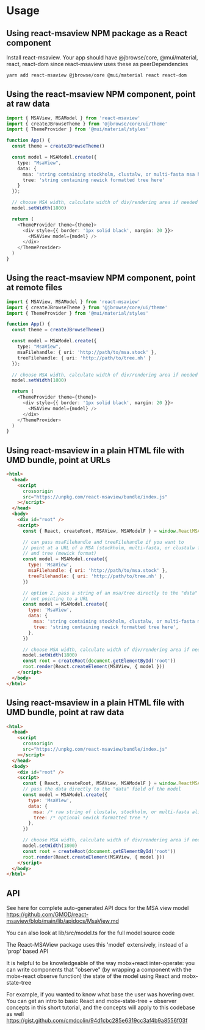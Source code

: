 # Usage

## Using react-msaview NPM package as a React component

Install react-msaview. Your app should have @jbrowse/core, @mui/material, react,
react-dom since react-msaview uses these as peerDependencies

```sh
yarn add react-msaview @jbrowse/core @mui/material react react-dom
```

## Using the react-msaview NPM component, point at raw data

```typescript
import { MSAView, MSAModel } from 'react-msaview'
import { createJBrowseTheme } from '@jbrowse/core/ui/theme'
import { ThemeProvider } from '@mui/material/styles'

function App() {
  const theme = createJBrowseTheme()

  const model = MSAModel.create({
    type: "MsaView",
    data: {
      msa: 'string containing stockholm, clustalw, or multi-fasta msa here',
      tree: 'string containing newick formatted tree here'
    }
  });

  // choose MSA width, calculate width of div/rendering area if needed beforehand
  model.setWidth(1800)

  return (
    <ThemeProvider theme={theme}>
      <div style={{ border: '1px solid black', margin: 20 }}>
        <MSAView model={model} />
      </div>
    </ThemeProvider>
  )
}
```

## Using the react-msaview NPM component, point at remote files

```typescript
import { MSAView, MSAModel } from 'react-msaview'
import { createJBrowseTheme } from '@jbrowse/core/ui/theme'
import { ThemeProvider } from '@mui/material/styles'

function App() {
  const theme = createJBrowseTheme()

  const model = MSAModel.create({
    type: "MsaView",
    msaFilehandle: { uri: 'http://path/to/msa.stock' },
    treeFilehandle: { uri: 'http://path/to/tree.nh' }
  });

  // choose MSA width, calculate width of div/rendering area if needed beforehand
  model.setWidth(1800)

  return (
    <ThemeProvider theme={theme}>
      <div style={{ border: '1px solid black', margin: 20 }}>
        <MSAView model={model} />
      </div>
    </ThemeProvider>
  )
}
```

## Using react-msaview in a plain HTML file with UMD bundle, point at URLs

```html
<html>
  <head>
    <script
      crossorigin
      src="https://unpkg.com/react-msaview/bundle/index.js"
    ></script>
  </head>
  <body>
    <div id="root" />
    <script>
      const { React, createRoot, MSAView, MSAModelF } = window.ReactMSAView

      // can pass msaFilehandle and treeFilehandle if you want to
      // point at a URL of a MSA (stockholm, multi-fasta, or clustalw format)
      // and tree (mewick format)
      const model = MSAModel.create({
        type: 'MsaView',
        msaFilehandle: { uri: 'http://path/to/msa.stock' },
        treeFilehandle: { uri: 'http://path/to/tree.nh' },
      })

      // option 2. pass a string of an msa/tree directly to the "data" field if
      // not pointing to a URL
      const model = MSAModel.create({
        type: 'MsaView',
        data: {
          msa: 'string containing stockholm, clustalw, or multi-fasta msa here',
          tree: 'string containing newick formatted tree here',
        },
      })

      // choose MSA width, calculate width of div/rendering area if needed beforehand
      model.setWidth(1800)
      const root = createRoot(document.getElementById('root'))
      root.render(React.createElement(MSAView, { model }))
    </script>
  </body>
</html>
```

## Using react-msaview in a plain HTML file with UMD bundle, point at raw data

```html
<html>
  <head>
    <script
      crossorigin
      src="https://unpkg.com/react-msaview/bundle/index.js"
    ></script>
  </head>
  <body>
    <div id="root" />
    <script>
      const { React, createRoot, MSAView, MSAModelF } = window.ReactMSAView
      // pass the data directly to the "data" field of the model
      const model = MSAModel.create({
        type: 'MsaView',
        data: {
          msa: /* raw string of clustalw, stockholm, or multi-fasta alignment here */,
          tree: /* optional newick formatted tree */
        },
      })

      // choose MSA width, calculate width of div/rendering area if needed beforehand
      model.setWidth(1800)
      const root = createRoot(document.getElementById('root'))
      root.render(React.createElement(MSAView, { model }))
    </script>
  </body>
</html>
```

## API

See here for complete auto-generated API docs for the MSA view model
https://github.com/GMOD/react-msaview/blob/main/lib/apidocs/MsaView.md

You can also look at lib/src/model.ts for the full model source code

The React-MSAView package uses this 'model' extensively, instead of a 'prop'
based API

It is helpful to be knowledgeable of the way mobx+react inter-operate: you can
write components that "observe" (by wrapping a component with the mobx-react
observe function) the state of the model using React and mobx-state-tree

For example, if you wanted to know what base the user was hovering over. You can
get an intro to basic React and mobx-state-tree + observer concepts in this
short tutorial, and the concepts will apply to this codebase as well
https://gist.github.com/cmdcolin/94d1cbc285e6319cc3af4b9a8556f03f
